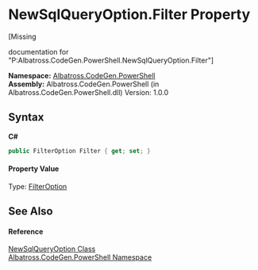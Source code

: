 # NewSqlQueryOption.Filter Property 
 

\[Missing <summary> documentation for "P:Albatross.CodeGen.PowerShell.NewSqlQueryOption.Filter"\]

**Namespace:**&nbsp;<a href="73820E42">Albatross.CodeGen.PowerShell</a><br />**Assembly:**&nbsp;Albatross.CodeGen.PowerShell (in Albatross.CodeGen.PowerShell.dll) Version: 1.0.0

## Syntax

**C#**<br />
``` C#
public FilterOption Filter { get; set; }
```


#### Property Value
Type: <a href="F9FEACF1">FilterOption</a>

## See Also


#### Reference
<a href="F5E02CF2">NewSqlQueryOption Class</a><br /><a href="73820E42">Albatross.CodeGen.PowerShell Namespace</a><br />